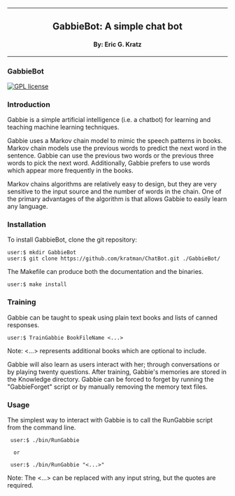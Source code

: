 
[//]: # (Mixture of GitHub markdown and HTML. HTML is needed for formatting.)

***
<div align=center> <h2>
GabbieBot: A simple chat bot
</h2> </div>

<div align=center> <h4> By: Eric G. Kratz </h4> </div>

***

### GabbieBot

[![GPL license](https://img.shields.io/badge/license-GPLv3-blue.svg?style=flat)](https://github.com/kratman/ChatBot/blob/master/src/GPL_LICENSE)

### Introduction

Gabbie is a simple artificial intelligence (i.e. a chatbot) for learning
and teaching machine learning techniques.

Gabbie uses a Markov chain model to mimic the speech patterns in books.
Markov chain models use the previous words to predict the next word in
the sentence. Gabbie can use the previous two words or the previous three
words to pick the next word. Additionally, Gabbie prefers to use words which
appear more frequently in the books.

Markov chains algorithms are relatively easy to design, but they are very
sensitive to the input source and the number of words in the chain. One of the
primary advantages of the algorithm is that allows Gabbie to easily learn any
language.

### Installation

To install GabbieBot, clone the git repository:
```
user:$ mkdir GabbieBot
user:$ git clone https://github.com/kratman/ChatBot.git ./GabbieBot/
```

The Makefile can produce both the documentation and the binaries.
```
user:$ make install
```

### Training

Gabbie can be taught to speak using plain text books and lists of canned
responses.
```
user:$ TrainGabbie BookFileName <...>
```
Note: <...> represents additional books which are optional to include.

Gabbie will also learn as users interact with her; through conversations or
by playing twenty questions. After training, Gabbie's memories are stored in
the Knowledge directory. Gabbie can be forced to forget by running the
"GabbieForget" script or by manually removing the memory text files.

### Usage

The simplest way to interact with Gabbie is to call the RunGabbie script from
the command line.
```
 user:$ ./bin/RunGabbie

  or

 user:$ ./bin/RunGabbie "<...>"
```
Note: The <...> can be replaced with any input string, but the quotes
are required.
